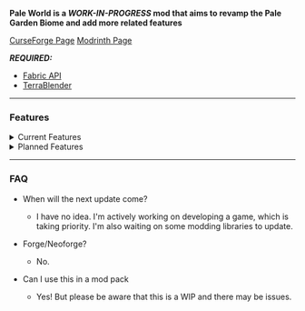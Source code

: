 **Pale World is a _WORK-IN-PROGRESS_ mod that aims to revamp the Pale Garden Biome and add more related features**

[CurseForge Page](https://www.curseforge.com/minecraft/mc-mods/pale-world)
[Modrinth Page](https://modrinth.com/mod/pale-world)


**_REQUIRED:_**
* [Fabric API](https://modrinth.com/mod/fabric-api)
* [TerraBlender](https://modrinth.com/mod/terrablender)

----------------------------
### Features

<details>
<summary>Current Features</summary>

* Blocks & Items
 
* Pale Biome Variants

</details>


<details>
<summary>Planned Features</summary>
  
* Biome Generation Tweaks

* VFX

* SFX

* More mobs

* More Blocks

* Structures

* Dimension (?)
</details>

----------

### FAQ

* When will the next update come?
  * I have no idea. I'm actively working on developing a game, which is taking priority. I'm also waiting on some modding libraries to update.

  
* Forge/Neoforge?
  * No.


* Can I use this in a mod pack
  * Yes! But please be aware that this is a WIP and there may be issues.
